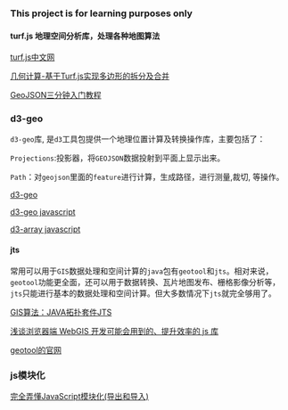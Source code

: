 ### This project is for learning purposes only

#### turf.js 地理空间分析库，处理各种地图算法

[turf.js中文网](https://turfjs.fenxianglu.cn/)

[几何计算-基于Turf.js实现多边形的拆分及合并](https://zhuanlan.zhihu.com/p/389395519)

[GeoJSON三分钟入门教程](https://zhuanlan.zhihu.com/p/539689986)

### d3-geo

`d3-geo`库, 是`d3`工具包提供一个地理位置计算及转换操作库，主要包括了：

`Projections`:投影器，将`GEOJSON`数据投射到平面上显示出来。

`Path`：对`geojson`里面的`feature`进行计算，生成路径，进行测量,裁切, 等操作。

[d3-geo](https://github.com/d3/d3-geo/blob/v1.7.1/index.js)

[d3-geo javascript](https://cdn.skypack.dev/-/d3-geo@v3.1.0-6gCuCN3p6hXOeZDWcbjw/dist=es2020,mode=imports/optimized/d3-geo.js)

[d3-array javascript](https://cdn.skypack.dev/-/d3-geo@v3.1.0-6gCuCN3p6hXOeZDWcbjw/dist=es2020,mode=imports/optimized/d3-geo.js)

#### jts

常用可以用于`GIS`数据处理和空间计算的`java`包有`geotool`和`jts`。相对来说，`geotool`功能更全面，还可以用于数据转换、瓦片地图发布、栅格影像分析等，`jts`只能进行基本的数据处理和空间计算。但大多数情况下`jts`就完全够用了。

[GIS算法：JAVA拓扑套件JTS](https://blog.csdn.net/qq_43842093/article/details/127255054)

[浅谈浏览器端 WebGIS 开发可能会用到的、提升效率的 js 库](https://www.w3xue.com/exp/article/20232/81557.html)

[geotool的官网](https://www.geotools.org/)

### js模块化

[完全弄懂JavaScript模块化(导出和导入)](https://zhuanlan.zhihu.com/p/82481219)
